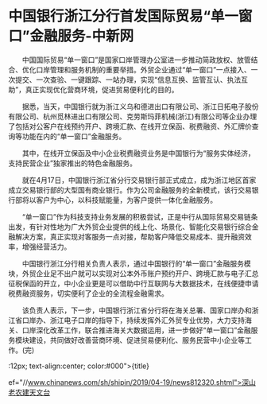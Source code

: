 # 中国银行浙江分行首发国际贸易“单一窗口”金融服务-中新网

　　中国国际贸易“单一窗口”是国家口岸管理办公室进一步推动简政放权、放管结合、优化口岸管理和服务机制的重要举措。外贸企业通过“单一窗口”一点接入、一次提交、一次查验、一键跟踪、一站办理，实现“信息互换、监管互认、执法互助”，真正实现优化营商环境，促进贸易便利化的目的。

　　据悉，当天，中国银行就为浙江义乌和德进出口有限公司、浙江日拓电子股份有限公司、杭州觅林进出口有限公司、克劳斯玛菲机械(浙江)有限公司等企业办理了包括对公客户在线预约开户、跨境汇款、在线开立保函、税费融资、外汇牌价查询等功能在内的“单一窗口”金融服务。

　　其中，在线开立保函及中小企业税费融资业务是中国银行为“服务实体经济，支持民营企业”独家推出的特色金融服务。

　　就在4月17日，中国银行浙江省分行交易银行部正式成立，成为浙江地区首家成立交易银行部的大型国有商业银行。作为公司金融服务的全新模式，该行交易银行部将以客户为中心，以科技赋能量，为客户提供一体化金融服务。

　　“单一窗口”作为科技支持业务发展的积极尝试，正是中行从国际贸易交易链条出发，有针对性地为广大外贸企业提供的线上化、场景化、智能化交易银行综合金融解决方案，真正实现对客服务一点对接，帮助客户降低交易成本、提升融资效率，增强经营活力。

　　中国银行浙江分行相关负责人表示，通过中国银行的“单一窗口”金融服务模块，外贸企业足不出户就可以实现对公本外币账户预约开户、跨境汇款与电子汇总征税保函的开立，中小企业更是可以借助中行互联网与大数据技术，在线便捷申请税费融资服务，切实便利了企业的全流程金融需求。

　　该负责人表示，下一步，中国银行浙江省分行将在海关总署、国家口岸办和浙江省口岸办、浙江电子口岸的指导下，持续发挥外汇外贸专业优势，大力支持海关、口岸深化改革工作，联合推进海关大数据运用，进一步做好“单一窗口”金融服务模块建设，共同做好改善营商环境、促进贸易便利化、服务民营中小企业等工作。(完)

:12px; text-align:center; color:#000">{title}

ef="//www.chinanews.com/sh/shipin/2019/04-19/news812320.shtml">深山老农建天文台
